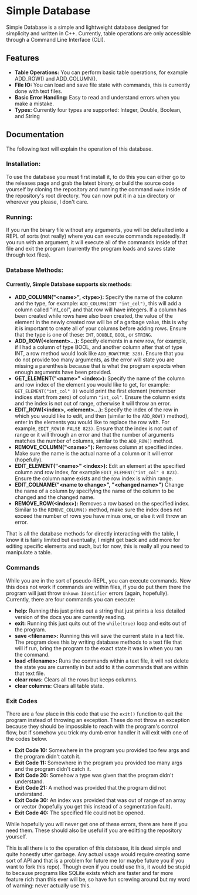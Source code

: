 # Simple Database
Simple Database is a simple and lightweight database designed for simplicity and written in C++. Currently, table operations are only accessible through a Command Line Interface (CLI).

## Features
- **Table Operations:** You can perform basic table operations, for example ADD_ROW() and ADD_COLUMN().
- **File IO:** You can load and save file state with commands, this is currently done with text files.
- **Basic Error Handling:** Easy to read and understand errors when you make a mistake.
- **Types:** Currently four types are supported: Integer, Double, Boolean, and String

## Documentation
The following text will explain the operation of this database.

### Installation:
To use the database you must first install it, to do this you can either go to the releases page and grab the latest binary, or build the source code yourself by cloning the repository and running the command `make` inside of the repository's root directory. You can now put it in a `bin` directory or wherever you please, I don't care.

### Running:
If you run the binary file without any arguments, you will be defaulted into a REPL of sorts (not really) where you can execute commands repeatedly. If you run with an argument, it will execute all of the commands inside of that file and exit the program (currently the program loads and saves state through text files).

### Database Methods:
#### Currently, Simple Database supports six methods: 

- **ADD_COLUMN("&lt;name&gt;", &lt;type&gt;):** Specify the name of the column and the type, for example: `ADD_COLUMN(INT "int_col")`, this will add a column called "int_col", and that row will have integers. If a column has been created while rows have also been created, the value of the element in the newly created row will be of a garbage value, this is why it is important to create all of your columns before adding rows. Ensure that the type is one of these: `INT`, `DOUBLE`, `BOOL`, or `STRING`.
- **ADD_ROW(&lt;element&gt;...):** Specify elements in a new row, for example, if I had a column of type BOOL, and another column after that of type INT, a row method would look like `ADD_ROW(TRUE 328)`. Ensure that you do not provide too many arguments, as the error will state you are missing a parenthesis because that is what the program expects when enough arguments have been provided.
- **GET_ELEMENT("&lt;name&gt;" &lt;index&gt;):** Specify the name of the column and row index of the element you would like to get, for example: `GET_ELEMENT("int_col" 0)` would print the first element (remember indices start from zero) of column `"int_col"`. Ensure the column exists and the index is not out of range, otherwise it will throw an error.
- **EDIT_ROW(&lt;index&gt;, &lt;element&gt;...):** Specify the index of the row in which you would like to edit, and then (similar to the `ADD_ROW()` method), enter in the elements you would like to replace the row with. For example, `EDIT_ROW(0 FALSE 823)`. Ensure that the index is not out of range or it will through an error and that the number of arguments matches the number of columns, similar to the `ADD_ROW()` method.
- **REMOVE_COLUMN("&lt;name&gt;"):** Removes column at specified index. Make sure the name is the actual name of a column or it will error (hopefully).
- **EDIT_ELEMENT("&lt;name&gt;" &lt;index&gt;):** Edit an element at the specified column and row index, for example `EDIT_ELEMENT("int_col" 0 823)`. Ensure the column name exists and the row index is within range.
- **EDIT_COLNAME("&lt;name to change&gt;", "&lt;changed name&gt;")** Change the name of a column by specifying the name of the column to be changed and the changed name.
- **REMOVE_ROW(&lt;index&gt;):** Removes a row based on the specified index. Similar to the `REMOVE_COLUMN()` method, make sure the index does not exceed the number of rows you have minus one, or else it will throw an error.

That is all the database methods for directly interacting with the table, I know it is fairly limited but eventually, I might get back and add more for editing specific elements and such, but for now, this is really all you need to manipulate a table.

### Commands

While you are in the sort of pseudo-REPL, you can execute commands. Now this does not work if commands are within files, if you do put them there the program will just throw `Unkown Identifier` errors (again, hopefully). Currently, there are four commands you can execute:

- **help:** Running this just prints out a string that just prints a less detailed version of the docs you are currently reading.
- **exit:** Running this just quits out of the `while(true)` loop and exits out of the program.
- **save &lt;filename&gt;:** Running this will save the current state in a text file. The program does this by writing database methods to a text file that will if run, bring the program to the exact state it was in when you ran the command.
- **load &lt;filename&gt;:** Runs the commands within a text file, it will not delete the state you are currently in but add to it the commands that are within that text file.
- **clear rows:** Clears all the rows but keeps columns.
- **clear columns:** Clears all table state.

### Exit Codes
There are a few place in this code that use the `exit()` function to quit the program instead of throwing an exception. These do not throw an exception because they should be impossible to reach with the program's control flow, but if somehow you trick my dumb error handler it will exit with one of the codes below.

- **Exit Code 10:** Somewhere in the program you provided too few args and the program didn't catch it.
- **Exit Code 11:** Somewhere in the program you provided too many args and the program didn't catch it.
- **Exit Code 20:** Somehow a type was given that the program didn't understand.
- **Exit Code 21:** A method was provided that the program did not understand.
- **Exit Code 30:** An index was provided that was out of range of an array or vector (hopefully you get this instead of a segmentation fault).
- **Exit Code 40:** The specified file could not be opened.

While hopefully you will never get one of these errors, there are here if you need them. These should also be useful if you are editting the repository yourself.

This is all there is to the operation of this database, it is dead simple and quite honestly utter garbage. Any actual usage would require creating some sort of API and that is a problem for future me (or maybe future you if you want to fork this repo). Though even if you could use this, it would be stupid to because programs like SQLite exists which are faster and far more feature rich than this ever will be, so have fun screwing around but my word of warning: never actually use this.